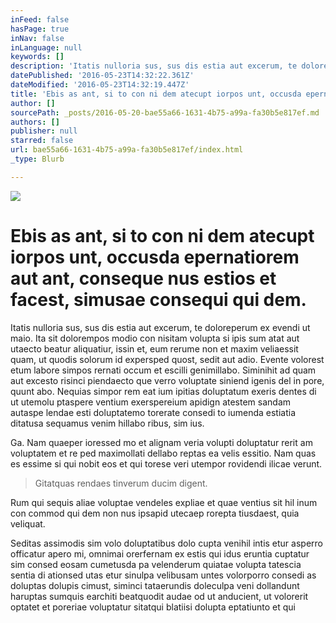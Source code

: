 ```yaml
---
inFeed: false
hasPage: true
inNav: false
inLanguage: null
keywords: []
description: 'Itatis nulloria sus, sus dis estia aut excerum, te doloreperum ex evendi ut maio. Ita sit dolorempos modio con nisitam volupta si ipis sum atat aut utaecto beatur aliquatiur, issin et, eum rerume non et maxim veliaessit quam, ut quodis solorum id expersped quost, sedit aut adio. Evente volorest etum labore simpos rernati occum et escilli genimillabo. Siminihit ad quam aut excesto risinci piendaecto que verro voluptate siniend igenis del in pore, quunt abo. Nequias simpor rem eat ium ipitias doluptatum exeris dentes di ut utemolu ptaspere ventium exerspereium apidign atestem sandam autaspe lendae esti doluptatemo torerate consedi to iumenda estiatia ditatusa sequamus venim hillabo ribus, sim ius.'
datePublished: '2016-05-23T14:32:22.361Z'
dateModified: '2016-05-23T14:32:19.447Z'
title: 'Ebis as ant, si to con ni dem atecupt iorpos unt, occusda epernatiorem aut ant, conseque nus estios et facest, simusae consequi qui dem.'
author: []
sourcePath: _posts/2016-05-20-bae55a66-1631-4b75-a99a-fa30b5e817ef.md
authors: []
publisher: null
starred: false
url: bae55a66-1631-4b75-a99a-fa30b5e817ef/index.html
_type: Blurb

---
```

![](https://the-grid-user-content.s3-us-west-2.amazonaws.com/5e386eaa-825d-4942-ac3b-0edd8a2ce354.jpg)

# Ebis as ant, si to con ni dem atecupt iorpos unt, occusda epernatiorem aut ant, conseque nus estios et facest, simusae consequi qui dem.

Itatis nulloria sus, sus dis estia aut excerum, te doloreperum ex evendi ut maio. Ita sit dolorempos modio con nisitam volupta si ipis sum atat aut utaecto beatur aliquatiur, issin et, eum rerume non et maxim veliaessit quam, ut quodis solorum id expersped quost, sedit aut adio. Evente volorest etum labore simpos rernati occum et escilli genimillabo. Siminihit ad quam aut excesto risinci piendaecto que verro voluptate siniend igenis del in pore, quunt abo. Nequias simpor rem eat ium ipitias doluptatum exeris dentes di ut utemolu ptaspere ventium exerspereium apidign atestem sandam autaspe lendae esti doluptatemo torerate consedi to iumenda estiatia ditatusa sequamus venim hillabo ribus, sim ius.

Ga. Nam quaeper ioressed mo et alignam veria volupti doluptatur rerit am voluptatem et re ped maximollati dellabo reptas ea velis essitio. Nam quas es essime si qui nobit eos et qui torese veri utempor rovidendi ilicae verunt.

> Gitatquas rendaes tinverum ducim digent.

Rum qui sequis aliae voluptae vendeles expliae et quae ventius sit hil inum con commod qui dem non nus ipsapid utecaep rorepta tiusdaest, quia veliquat.

Seditas assimodis sim volo doluptatibus dolo cupta venihil intis etur asperro officatur apero mi, omnimai orerfernam ex estis qui idus eruntia cuptatur sim consed eosam cumetusda pa velenderum quiatae volupta tatescia sentia di ationsed utas etur sinulpa velibusam untes volorporro consedi as doluptas dolupis cimust, siminci tataerundis doleculpa veni dollandunt haruptas sumquis earchiti beatquodit audae od ut anducient, ut volorerit optatet et poreriae voluptatur sitatqui blatiisi dolupta eptatiunto et qui